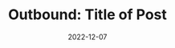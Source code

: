 ---
title: "Outbound: Title of Post"
description: >-
   Lorem ipsum dolor sit amet, consectetur adipiscing elit. Nulla in consectetur orci. Aliquam nec ante ultrices, maximus nulla ac, imperdiet dui.
date: 2022-12-07
image: https://picsum.photos/500
outbound: https://google.com
---